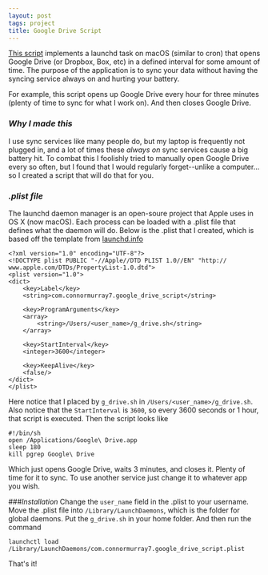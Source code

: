 ```yaml
---
layout: post
tags: project
title: Google Drive Script
---
```


[This script](https://github.com/connormurray7/google-drive-script) implements a launchd task on macOS (similar to cron) that opens Google Drive (or Dropbox, Box, etc) in a defined interval for some amount of time. The purpose of the application is to sync your data without having the syncing service always on and hurting your battery.

For example, this script opens up Google Drive every hour for three minutes (plenty of time to sync for what I work on). And then closes Google Drive.

### _Why I made this_

I use sync services like many people do, but my laptop is frequently not plugged in, and a lot of times these _always on_ sync services cause a big battery hit. To combat this I foolishly tried to manually open Google Drive every so often, but I found that I would regularly forget--unlike a computer... so I created a script that will do that for you.

### _.plist file_
The launchd daemon manager is an open-soure project that Apple uses in OS X (now macOS). Each process can be loaded with a .plist file that defines what the daemon will do. Below is the .plist that I created, which is based off the template from [launchd.info](http://launchd.info)

	<?xml version="1.0" encoding="UTF-8"?>
	<!DOCTYPE plist PUBLIC "-//Apple//DTD PLIST 1.0//EN" "http://	www.apple.com/DTDs/PropertyList-1.0.dtd">
	<plist version="1.0">
	<dict>
    	<key>Label</key>
    	<string>com.connormurray7.google_drive_script</string>

    	<key>ProgramArguments</key>
    	<array>
        	<string>/Users/<user_name>/g_drive.sh</string>
    	</array>

    	<key>StartInterval</key>
    	<integer>3600</integer>

    	<key>KeepAlive</key>
    	<false/>
	</dict>
	</plist>

Here notice that I placed by `g_drive.sh` in `/Users/<user_name>/g_drive.sh`. Also notice that the `StartInterval` is `3600`, so every 3600 seconds or 1 hour, that script is executed. Then the script looks like

	#!/bin/sh
	open /Applications/Google\ Drive.app
	sleep 180
	kill pgrep Google\ Drive

Which just opens Google Drive, waits 3 minutes, and closes it. Plenty of time for it to sync. To use another service just change it to whatever app you wish.

###_Installation_
Change the `user_name` field in the .plist to your username. Move the .plist file into `/Library/LaunchDaemons`, which is the folder for global daemons. Put the `g_drive.sh` in your home folder.  And then run the command

	launchctl load /Library/LaunchDaemons/com.connormurray7.google_drive_script.plist

That's it!
